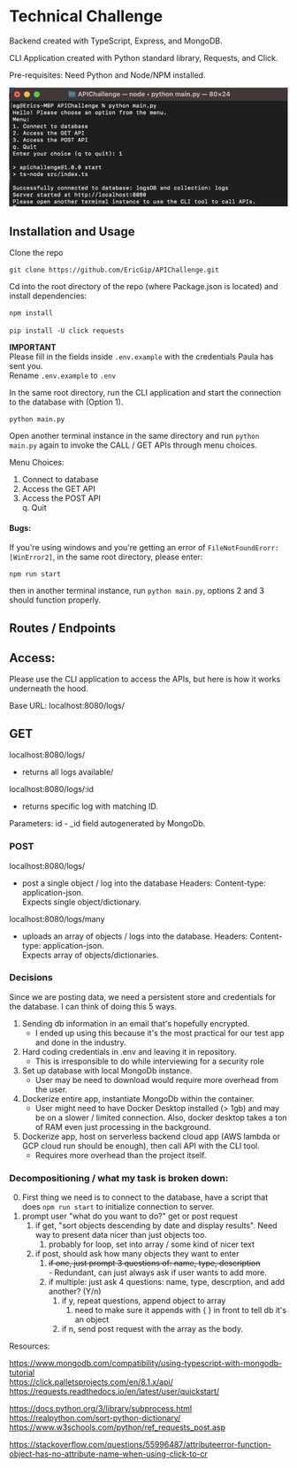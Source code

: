 # Technical Challenge

Backend created with TypeScript, Express, and MongoDB. 

CLI Application created with Python standard library, Requests, and Click.

Pre-requisites: Need Python and Node/NPM installed.

![Alt text](media/Example.png)

## Installation and Usage

Clone the repo

```
git clone https://github.com/EricGip/APIChallenge.git
```

Cd into the root directory of the repo (where Package.json is located) and install dependencies:

```
npm install

pip install -U click requests
```

**IMPORTANT**  
Please fill in the fields inside `.env.example` with the credentials Paula has sent you.  
Rename `.env.example` to `.env`

In the same root directory, run the CLI application and start the connection to the database with (Option 1).  

```
python main.py 
```

Open another terminal instance in the same directory and run `python main.py` again to invoke the CALL / GET APIs through menu choices. 

Menu Choices:
   1. Connect to database  
   2. Access the GET API  
   3. Access the POST API  
   q. Quit  

#### Bugs: 
If you're using windows and you're getting an error of `FileNotFoundErorr: [WinError2]`, in the same root directory, please enter:

```
npm run start
```

then in another terminal instance, run `python main.py`, options 2 and 3 should function properly.

## Routes / Endpoints

## Access: 

Please use the CLI application to access the APIs, but here is how it works underneath the hood.

Base URL: localhost:8080/logs/ 

## GET

localhost:8080/logs/
   * returns all logs available/

localhost:8080/logs/:id
   * returns specific log with matching ID.

Parameters: 
id - _id field autogenerated by MongoDb.

### POST

localhost:8080/logs/  
   * post a single object / log into the database
Headers: Content-type: application-json.  
Expects single object/dictionary.

localhost:8080/logs/many
   * uploads an array of objects / logs into the database. 
Headers: Content-type: application-json.  
Expects array of objects/dictionaries.  

### Decisions

Since we are posting data, we need a persistent store and credentials for the database. I can think of doing this 5 ways. 

1. Sending db information in an email that's hopefully encrypted.  
   - I ended up using this because it's the most practical for our test app and done in the industry.
2. Hard coding credentials in .env and leaving it in repository. 
   - This is irresponsible to do while interviewing for a security role
3. Set up database with local MongoDb instance.
   - User may be need to download would require more overhead from the user.
4. Dockerize entire app, instantiate MongoDb within the container. 
   - User might need to have Docker Desktop installed (> 1gb) and may be on a slower / limited connection. Also, docker desktop takes a ton of RAM even just processing in the background.  
5. Dockerize app, host on serverless backend cloud app (AWS lambda or GCP cloud run should be enough), then call API with the CLI tool.
   - Requires more overhead than the project itself.


### Decompositioning / what my task is broken down: 

0. First thing we need is to connect to the database, have a script that does `npm run start` to initialize connection to server.
1. prompt user "what do you want to do?" get or post request
	1. if get, "sort objects descending by date and display results". Need way to present data nicer than just objects too.
		1. probably for loop, set into array / some kind of nicer text
	2. if post, should ask how many objects they want to enter   
		1. ~~if one, just prompt 3 questions of: name, type, description~~  
                     - Redundant, can just always ask if user wants to add more. 
		3. if multiple: just ask 4 questions: name, type, descrption, and add another? (Y/n)  
			1. if y, repeat questions, append object to array  
				1. need to make sure it appends with { } in front to tell db it's an object  
			2. if n, send post request with the array as the body.  

Resources:

https://www.mongodb.com/compatibility/using-typescript-with-mongodb-tutorial  
https://click.palletsprojects.com/en/8.1.x/api/  
https://requests.readthedocs.io/en/latest/user/quickstart/  

https://docs.python.org/3/library/subprocess.html  
https://realpython.com/sort-python-dictionary/  
https://www.w3schools.com/python/ref_requests_post.asp  

https://stackoverflow.com/questions/55996487/attributeerror-function-object-has-no-attribute-name-when-using-click-to-cr
